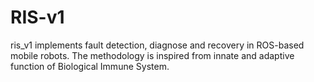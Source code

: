 # RIS-v1
ris_v1 implements fault detection, diagnose and recovery in ROS-based mobile robots. The methodology is inspired from innate and adaptive function of Biological Immune System.
